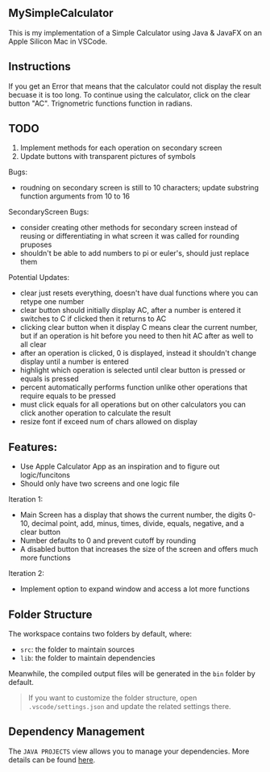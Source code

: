 ## MySimpleCalculator

This is my implementation of a Simple Calculator using Java & JavaFX on an Apple Silicon Mac in VSCode.

## Instructions
If you get an Error that means that the calculator could not display the result becuase it is too long. To continue using the calculator, click on the clear button "AC". Trignometric functions function in radians.

## TODO
1. Implement methods for each operation on secondary screen
2. Update buttons with transparent pictures of symbols

Bugs:
- roudning on secondary screen is still to 10 characters; update substring function arguments from 10 to 16

SecondaryScreen Bugs:
- consider creating other methods for secondary screen instead of reusing or differentiating in what screen it was called for rounding pruposes
- shouldn't be able to add numbers to pi or euler's, should just replace them

Potential Updates:
- clear just resets everything, doesn't have dual functions where you can retype one number
- clear button should initially display AC, after a number is entered it switches to C if clicked then it returns to AC
- clicking clear button when it display C means clear the current number, but if an operation is hit before you need to then hit AC after as well to all clear
- after an operation is clicked, 0 is displayed, instead it shouldn't change display until a number is entered
- highlight which operation is selected until clear button is pressed or equals is pressed
- percent automatically performs function unlike other operations that require equals to be pressed
- must click equals for all operations but on other calculators you can click another operation to calculate the result
- resize font if exceed num of chars allowed on display

## Features:

- Use Apple Calculator App as an inspiration and to figure out logic/funcitons
- Should only have two screens and one logic file

Iteration 1:
- Main Screen has a display that shows the current number, the digits 0-10, decimal point, add, minus, times, divide, equals, negative, and a clear button
- Number defaults to 0 and prevent cutoff by rounding
- A disabled button that increases the size of the screen and offers much more functions

Iteration 2:
- Implement option to expand window and access a lot more functions

## Folder Structure

The workspace contains two folders by default, where:

- `src`: the folder to maintain sources
- `lib`: the folder to maintain dependencies

Meanwhile, the compiled output files will be generated in the `bin` folder by default.

> If you want to customize the folder structure, open `.vscode/settings.json` and update the related settings there.

## Dependency Management

The `JAVA PROJECTS` view allows you to manage your dependencies. More details can be found [here](https://github.com/microsoft/vscode-java-dependency#manage-dependencies).